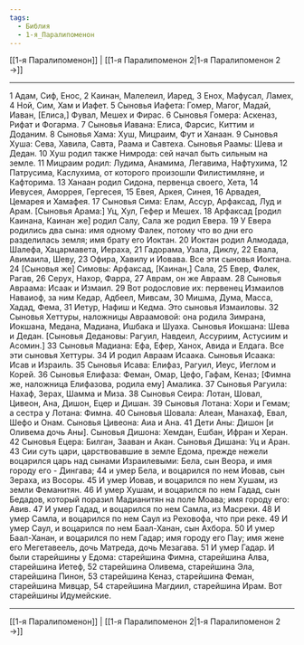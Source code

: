 ```yaml
---
tags:
  - Библия
  - 1-я_Паралипоменон
---
```

[[1-я Паралипоменон]] | [[1-я Паралипоменон 2|1-я Паралипоменон 2 →]]

---
1 Адам, Сиф, Енос,
2 Каинан, Малелеил, Иаред,
3 Енох, Мафусал, Ламех,
4 Ной, Сим, Хам и Иафет.
5 Сыновья Иафета: Гомер, Магог, Мадай, Иаван, [Елиса,] Фувал, Мешех и Фирас.
6 Сыновья Гомера: Аскеназ, Рифат и Фогарма.
7 Сыновья Иавана: Елиса, Фарсис, Киттим и Доданим.
8 Сыновья Хама: Хуш, Мицраим, Фут и Ханаан.
9 Сыновья Хуша: Сева, Хавила, Савта, Раама и Савтеха. Сыновья Раамы: Шева и Дедан.
10 Хуш родил также Нимрода: сей начал быть сильным на земле.
11 Мицраим родил: Лудима, Анамима, Легавима, Нафтухима,
12 Патрусима, Каслухима, от которого произошли Филистимляне, и Кафторима.
13 Ханаан родил Сидона, первенца своего, Хета,
14 Иевусея, Аморрея, Гергесея,
15 Евея, Аркея, Синея,
16 Арвадея, Цемарея и Хамафея.
17 Сыновья Сима: Елам, Ассур, Арфаксад, Луд и Арам. [Сыновья Арама:] Уц, Хул, Гефер и Мешех.
18 Арфаксад [родил Каинана, Каинан же] родил Салу, Сала же родил Евера.
19 У Евера родились два сына: имя одному Фалек, потому что во дни его разделилась земля; имя брату его Иоктан.
20 Иоктан родил Алмодада, Шалефа, Хацармавета, Иераха,
21 Гадорама, Узала, Диклу,
22 Евала, Авимаила, Шеву,
23 Офира, Хавилу и Иовава. Все эти сыновья Иоктана.
24 [Сыновья же] Симовы: Арфаксад, [Каинан,] Сала,
25 Евер, Фалек, Рагав,
26 Серух, Нахор, Фарра,
27 Аврам, он же Авраам.
28 Сыновья Авраама: Исаак и Измаил.
29 Вот родословие их: первенец Измаилов Наваиоф, за ним Кедар, Адбеел, Мивсам,
30 Мишма, Дума, Масса, Хадад, Фема,
31 Иетур, Нафиш и Кедма. Это сыновья Измаиловы.
32 Сыновья Хеттуры, наложницы Авраамовой: она родила Зимрана, Иокшана, Медана, Мадиана, Ишбака и Шуаха. Сыновья Иокшана: Шева и Дедан. [Сыновья Дедановы: Рагуил, Навдеил, Ассуриим, Астусиим и Асомин.]
33 Сыновья Мадиана: Ефа, Ефер, Ханох, Авида и Елдага. Все эти сыновья Хеттуры.
34 И родил Авраам Исаака. Сыновья Исаака: Исав и Израиль.
35 Сыновья Исава: Елифаз, Рагуил, Иеус, Иеглом и Корей.
36 Сыновья Елифаза: Феман, Омар, Цефо, Гафам, Кеназ; [Фимна же, наложница Елифазова, родила ему] Амалика.
37 Сыновья Рагуила: Нахаф, Зерах, Шамма и Миза.
38 Сыновья Сеира: Лотан, Шовал, Цивеон, Ана, Дишон, Ецер и Дишан.
39 Сыновья Лотана: Хори и Гемам; а сестра у Лотана: Фимна.
40 Сыновья Шовала: Алеан, Манахаф, Евал, Шефо и Онам. Сыновья Цивеона: Аиа и Ана.
41 Дети Аны: Дишон [и Оливема дочь Аны]. Сыновья Дишона: Хемдан, Ешбан, Ифран и Херан.
42 Сыновья Ецера: Билган, Зааван и Акан. Сыновья Дишана: Уц и Аран.
43 Сии суть цари, царствовавшие в земле Едома, прежде нежели воцарился царь над сынами Израилевыми: Бела, сын Веора, и имя городу его - Дингава;
44 и умер Бела, и воцарился по нем Иовав, сын Зераха, из Восоры.
45 И умер Иовав, и воцарился по нем Хушам, из земли Феманитян.
46 И умер Хушам, и воцарился по нем Гадад, сын Бедадов, который поразил Мадианитян на поле Моава; имя городу его: Авив.
47 И умер Гадад, и воцарился по нем Самла, из Масреки.
48 И умер Самла, и воцарился по нем Саул из Реховофа, что при реке.
49 И умер Саул, и воцарился по нем Баал-Ханан, сын Ахбора.
50 И умер Баал-Ханан, и воцарился по нем Гадар; имя городу его Пау; имя жене его Мегетавеель, дочь Матреда, дочь Мезагава.
51 И умер Гадар. И были старейшины у Едома: старейшина Фимна, старейшина Алва, старейшина Иетеф,
52 старейшина Оливема, старейшина Эла, старейшина Пинон,
53 старейшина Кеназ, старейшина Феман, старейшина Мивцар,
54 старейшина Магдиил, старейшина Ирам. Вот старейшины Идумейские.

---
[[1-я Паралипоменон]] | [[1-я Паралипоменон 2|1-я Паралипоменон 2 →]]